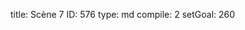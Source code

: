 title:          Scène 7
ID:             576
type:           md
compile:        2
setGoal:        260


